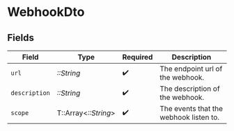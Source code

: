 # WebhookDto


## Fields

| Field                                  | Type                                   | Required                               | Description                            |
| -------------------------------------- | -------------------------------------- | -------------------------------------- | -------------------------------------- |
| `url`                                  | *::String*                             | :heavy_check_mark:                     | The endpoint url of the webhook.       |
| `description`                          | *::String*                             | :heavy_check_mark:                     | The description of the webhook.        |
| `scope`                                | T::Array<*::String*>                   | :heavy_check_mark:                     | The events that the webhook listen to. |